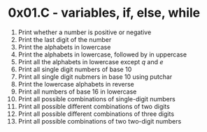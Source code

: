 # 0x01.C - variables, if, else, while
1. Print whether a number is positive or negative
2. Print the last digit of the number
3. Print the alphabets in lowercase
4. Print the alphabets in lowercase, followed by in uppercase
5. Print all the alphabets in lowercase except *q* and *e*
6. Print all single digit numbers of base 10
7. Print all single digit nubmers in base 10 using putchar
8. Print the lowercase alphabets in reverse
9. Print all numbers of base 16 in lowercase
10. Print all possible combinations of single-digit numbers
11. Print all possible different combinations of two digits
12. Print all possible different combinations of three digits
13. Print all possible combinations of two two-digit numbers
